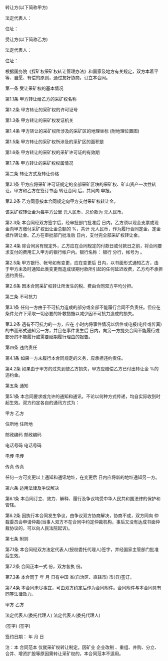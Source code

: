 
 


转让方(以下简称甲方)


法定代表人：


住址：


受让方(以下简称乙方)


法定代表人：


住址：


根据国务院《探矿权采矿权转让管理办法》和国家及地方有关规定，双方本着平等、自愿、有偿的原则，通过友好协商，订立本合同。


第一条 受让采矿权的基本情况


第1.1条 甲方转让给乙方的采矿权名称


第1.2条 甲方转让的采矿权的许可证号


第1.3条 甲方转让的采矿权发证机关


第1.4条 甲方转让的采矿权所涉及的采矿区的地理坐标 (附地理位置图)


第1.5条 甲方转让的采矿权所涉及的采矿区的面积是


第1.6条 甲方转让的采矿权的采矿许可证的有效期


第1.7条 甲方转让的采矿权权属情况


第二条 转让方式及转让价格


第2.1条 甲方应将采矿许可证规定的全部采矿区块的采矿权、矿山资产一次性转让，甲方和乙方在签订书面
转让合同
后，共同向 申报。


第2.2条 乙方同意按本合同规定向甲方支付采矿权转让金。


该采矿权转让金为每平方公里 元人民币，总价款为 元人民币。


第2.3条 本合同经双方签字后，经审批部门批准后 日内，乙方须以现金支票或现金向甲方缴付采矿权出让金总额的 %，共计 元人民币，作为履行合同定金，定金抵作转让金。乙方在审批部门批准后 日内，支付完全部采矿权转让金。


第2.4条 除合同另有规定外，乙方应在合同规定的付款日或付款日之前，将合同要求支付的费用汇入甲方的银行帐户内。银行名称： 银行 分行，帐号为 。


第2.5条 甲方银行、帐号如有变更，应在变更后 日内，以书面形式通知乙方，由于甲方未及时通知此类变更而造成误期付款所引起的任何延迟收费，乙方均不承担违约责任。


第2.6条 因本合同采矿权转让所发生的税、费由合同双方平均分担。


第三条 不可抗力


第3.1条 任何一方由于不可抗力造成的部分或全部不能履行合同不负责任。但应在条件允许下采取一切必要的补救措施以减少因不可抗力造成的损失。


第3.2条 遇有不可抗力的一方，应在 小时内将事件情况以信件或电报(电传或传真)的书面形式通知另一方，并且在事件发生后 日内，向另一方提交合同不能履行或部分的不能履行或需要延期履行理由的报告。


第四条 违约责任


第4.1条 如果一方未履行本合同规定的义务，应承担违约责任。


第4.2条 如果由于甲方的过失到使乙方损失，甲方应赔偿乙方已付出转让金 %的违约金。


第五条 通知


第5.1条 本合同要求或允许的通知和通讯，不论以何种方式传递，均自实际收到时起生效。双方约定各自的通讯方式为：


甲方 乙方


住所地 住所地


邮政编码 邮政编码


电话号码 电话号码


电传 电传


传真 传真


任何一方可变更以上通知和通讯地址，在变更后 日内应将新的地址通知另一方。


第六条 适用法律及争议解决


第6.1条 本合同订立、效力、解释、履行及争议均受中华人民共和国法律的保护和管辖。


第6.2条 因执行本合同发生争议，由争议双方协商解决，协商不成，双方同向 仲裁委员会申请仲裁(当事人双方不在合同中约定仲裁机构，事后又没有达成书面仲裁协议的，可以向人民法院起诉)。


第七条 附则


第7.1条 本合同经双方法定代表人(授权委托代理人)签字，并经国家主管部门批准后生效。


第7.2条 合同正本一式 份，双方各执 份。


第7.3条 本合同于 年 月 日有中国 省(自治区、直辖市) 市(县)签订。


第7.4条 本合同未尽事宜，可由双方约定后作为合同附件。合同附件与本合同具有同等法律效力。


甲方 乙方


法定代表人(委托代理人) 法定代表人(委托代理人)


(签字) (签字)


签约日期： 年 月 日


注：本
合同范本
仅就采矿权转让制定。因矿业
企业改制
、重组、并购、分立、合并、增资扩股等原因需转让采矿权的，本合同范本不适用。
 


 

 
 
 
 
 
  


  
 

  


  


  
 
 
 
 

